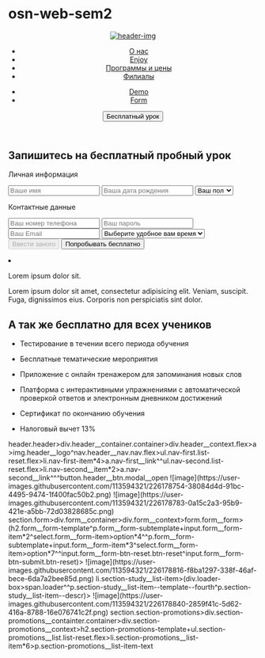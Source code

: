 # osn-web-sem2
<!--Задание№1-->
<human-body>
    <human-body__head></human-body__head>
    <human-body__torso></human-body__torso>
    <human-body__left-arm>
        <human-body__left-arm_tattoo></human-body__left-arm_tattoo>
    </human-body__left-arm>
    <human-body__right-arm>
        <human-body__right-arm_wrist>
            <human-body__right-arm_wrist_ring></human-body__right-arm_wrist_ring>
        </human-body__right-arm_wrist>
    </human-body__right-arm>
    <human-body__left-leg></human-body__left-leg>
    <human-body__right-leg></human-body__right-leg>
</human-body>
<!--Задание№2-->
<!--header-->
<header class="header">
    <div class="header__container container">
      <div class="header__context flex">
        <a href="index.html">
          <img class="header__logo" src="/src/img/header__img.svg" alt="header-img" class="header__img">
        </a>
        <nav class="header__nav nav flex">
          <ul class="nav-first list-reset flex">
            <li class="nav-first__item">
              <a href="#" class="nav-first__link">О&nbsp;нас</a>
            </li>
            <li class="nav-first__item">
              <a href="#enjoy" class="nav-first__link">Enjoy</a>
            </li>
            <li class="nav-first__item">
              <a href="#cost" class="nav-first__link">Программы и&nbsp;цены</a>
            </li>
            <li class="nav-first__item">
              <a href="#" class="nav-first__link">Филиалы</a>
            </li>
          </ul>
          <ul class="nav-second list-reset flex">
            <li class="nav-second__item">
              <a href="demo.html" class="nav-second__link">Demo</a>
            </li>
            <li class="nav-second__item">
              <a href="form.html" class="nav-second__link">Form</a>
            </li>
          </ul>
        </nav>
				<button class="header__btn modal__open">
					Бесплатный урок
				</button>
      </div>
    </div>
  </header>
  <!--form-->
  <section class="form">
        <div class="form__container">
            <div class="form__context">
                <form action="//httpbin.org/post" method="post" class="form__form">
                    <h2 class="form__form-template">Запишитесь на бесплатный пробный урок</h2>
                    <p class="form__form-subtemplate">Личная информация</p>
                    <input type="text" required placeholder="Ваше имя" class="form__form-item">
                    <input type="text" placeholder="Ваша дата рождения" class="form__form-item">
                    <select class="form__form-item">
                        <option hidden value="" selected>Ваш пол</option>
                        <option>Мужской</option>
                        <option>Женский</option>
                        <option>Другой</option>
                    </select>
                    <p class="form__form-subtemplate">Контактные данные</p>
                    <input type="text" required placeholder="Ваш номер телефона" class="form__form-item">
                    <input type="text" required placeholder="Ваш пароль" class="form__form-item" id="req">
                    <input type="text" required placeholder="Ваш Email" class="form__form-item">
                    <select class="form__form-item" required>
                        <option value hidden selected>Выберите удобное вам время</option>
                        <option>9:00-11:00</option>
                        <option>11:00-13:00</option>
                        <option>13:00-15:00</option>
                        <option>15:00-17:00</option>
                        <option>17:00-19:00</option>
                        <option>19:00-21:00</option>
                    </select>
                    <input type="reset" value="Ввести заного" class="form__form-btn-reset btn-reset" disabled>
                    <input type="submit" value="Попробывать бесплатно" class="form__form-btn-submit btn-reset">
                </form>
            </div>
        </div>
    </section>
    <!--card-->
          <li class="section-study__list-item">
            <div class="loader-box">
              <span class="loader"></span>
            </div>
            <p class="section-study__list-item--template--foruth">Lorem ipsum dolor sit.</p>
            <p class="section-study__list-item--decr">Lorem ipsum dolor sit amet, consectetur adipisicing elit. Veniam,
              suscipit. Fuga, dignissimos eius. Corporis non perspiciatis sint dolor.</p>
          </li>
    <!--section-promotions-->
    <section class="section-promotions">
      <div class="section-promotions__containter container">
        <div class="section-promotions__context">
          <h2 class="section-promotions__template">А так же бесплатно для всех учеников</h2>
          <ul class="section-promotions__list list-reset flex">
            <li class="section-promotions__list-item">
              <p class="section-promotions__list-item-text">Тестирование в течении всего периода обучения</p>
            </li>
            <li class="section-promotions__list-item">
              <p class="section-promotions__list-item-text">Бесплатные тематические мероприятия</p>
            </li>
            <li class="section-promotions__list-item">
              <p class="section-promotions__list-item-text">Приложение с онлайн тренажером для запоминания новых
                слов</p>
            </li>
            <li class="section-promotions__list-item">
              <p class="section-promotions__list-item-text">Платформа с интерактивными упражнениями с
                автоматической проверкой&nbsp;ответов&nbsp;и&nbsp;электронным дневником достижений</p>
            </li>
            <li class="section-promotions__list-item">
              <p class="section-promotions__list-item-text">Cертификат&nbsp;по&nbsp;окончанию&nbsp;обучения</p>
            </li>
            <li class="section-promotions__list-item">
              <p class="section-promotions__list-item-text">Налоговый вычет 13%</p>
            </li>
          </ul>
        </div>
      </div>
    </section>
<!--Задание№3-->
<!--header-->
header.header>div.header__container.container>div.header__context.flex>a>img.header__logo^nav.header__nav.nav.flex>ul.nav-first.list-reset.flex>li.nav-first-item*4>a.nav-first__link^^ul.nav-second.list-reset.flex>li.nav-second__item*2>a.nav-second__link^^^button.header__btn.modal__open
![image](https://user-images.githubusercontent.com/113594321/226178754-38084d4d-91bc-4495-9474-1f400fac50b2.png)
<!--form-->
![image](https://user-images.githubusercontent.com/113594321/226178783-0a15c2a3-95b9-421e-a5bb-72d03828685c.png)
section.form>div.form__container>div.form__context>form.form__form>(h2.form__form-template^p.form__form-subtemplate+input.form__form-item*2^select.form__form-item>option*4^^p.form__form-subtemplate+input.form__form-item*3^select.form__form-item>option*7^^input.form__form-btn-reset.btn-reset^input.form__form-btn-submit.btn-reset)>
<!--card-->
![image](https://user-images.githubusercontent.com/113594321/226178816-f8ba1297-338f-46af-bece-6da7a2bee85d.png)
li.section-study__list-item>(div.loader-box>span.loader^^p.section-study__list-item--template--fourth^p.section-study__list-item--descr)>
<!--section-promotions-->
![image](https://user-images.githubusercontent.com/113594321/226178840-2859f41c-5d62-416a-8788-16e076741c2f.png)
    section.section-promotions>div.section-promotions__containter.container>div.section-promotions__context>h2.section-promotions-template+ul.section-promotions__list.list-reset.flex>li.section-promotions__list-item*6>p.section-promotions__list-item-text
